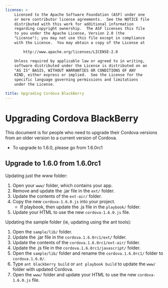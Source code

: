 ```yaml
---
license: >
    Licensed to the Apache Software Foundation (ASF) under one
    or more contributor license agreements.  See the NOTICE file
    distributed with this work for additional information
    regarding copyright ownership.  The ASF licenses this file
    to you under the Apache License, Version 2.0 (the
    "License"); you may not use this file except in compliance
    with the License.  You may obtain a copy of the License at

        http://www.apache.org/licenses/LICENSE-2.0

    Unless required by applicable law or agreed to in writing,
    software distributed under the License is distributed on an
    "AS IS" BASIS, WITHOUT WARRANTIES OR CONDITIONS OF ANY
    KIND, either express or implied.  See the License for the
    specific language governing permissions and limitations
    under the License.

title: Upgrading Cordova BlackBerry
---
```


Upgrading Cordova BlackBerry
============================

This document is for people who need to upgrade their Cordova versions from an older version to a current version of Cordova.

- To upgrade to 1.6.0, please go from 1.6.0rc1

## Upgrade to 1.6.0 from 1.6.0rc1 ##

Updating just the www folder:

1. Open your `www/` folder, which contains your app.
2. Remove and update the .jar file in the `ext/` folder.
3. Update the contents of the `ext-air/` folder.
4. Copy the new `cordova-1.6.0.js` into your project.
    - If playbook, then update the .js file in the `playbook/` folder.
5. Update your HTML to use the new `cordova-1.6.0.js` file.


Updating the sample folder (ie, updating using the ant tools):

1. Open the `sample/lib/` folder.
2. Update the .jar file in the `cordova.1.6.0rc1/ext/` folder.
3. Update the contents of the `cordova.1.6.0rc1/ext-air/` folder.
4. Update the .js file in the `cordova.1.6.0rc1/javascript/` folder.
5. Open the `sample/lib/` folder and rename the `cordova.1.6.0rc1/` folder to `cordova.1.6.0/`.
6. Type `ant blackberry build` or `ant playbook build` to update the `www/` folder with updated Cordova.
7. Open the `www/` folder and update your HTML to use the new `cordova-1.6.0.js` file.


